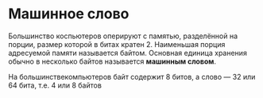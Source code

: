 # Машинное слово

Большинство коспьютеров оперируют с памятью, разделённой на порции, размер которой в битах кратен 2.
Наименьшая порция адресуемой памяти называется байтом.
Основная единица хранения обычно в несколько байтов называется **машинным словом**.

На большинствекомпьютеров байт содержит 8 битов, а слово — 32 или 64 бита, т.е. 4 или 8 байтов